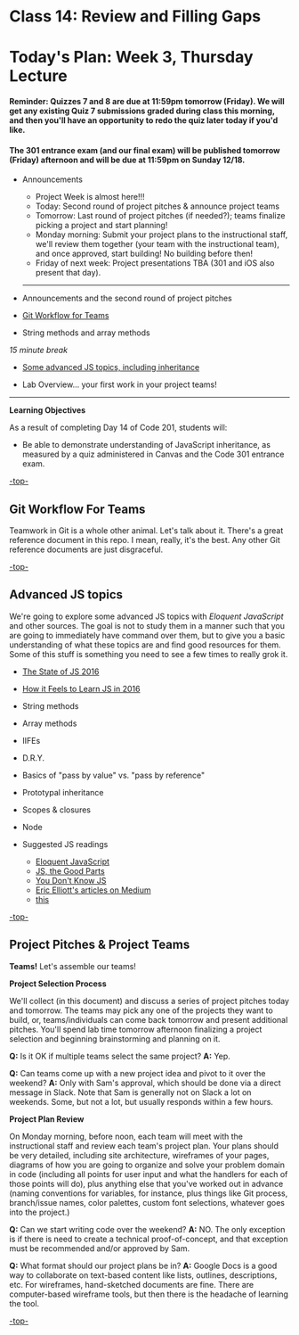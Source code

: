 # Class 14: Review and Filling Gaps

<a id="top"></a>
# Today's Plan: Week 3, Thursday Lecture

#### Reminder: Quizzes 7 and 8 are due at 11:59pm tomorrow (Friday). We will get any existing Quiz 7 submissions graded during class this morning, and then you'll have an opportunity to redo the quiz later today if you'd like.

#### The 301 entrance exam (and our final exam) will be published tomorrow (Friday) afternoon and will be due at 11:59pm on Sunday 12/18.

- Announcements
  - Project Week is almost here!!!
  - Today: Second round of project pitches & announce project teams
  - Tomorrow: Last round of project pitches (if needed?); teams finalize picking a project and start planning!
  - Monday morning: Submit your project plans to the instructional staff, we'll review them together (your team with the instructional team), and once approved, start building! No building before then!
  - Friday of next week: Project presentations TBA (301 and iOS also present that day).

  ---

- Announcements and the second round of project pitches

- [Git Workflow for Teams](#git)

- String methods and array methods

*15 minute break*

- [Some advanced JS topics, including inheritance](#js)

- Lab Overview... your first work in your project teams!

---

**Learning Objectives**

As a result of completing Day 14 of Code 201, students will:

- Be able to demonstrate understanding of JavaScript inheritance, as measured by a quiz administered in Canvas and the Code 301 entrance exam.

[-top-](#top)

<a id="git"></a>
## Git Workflow For Teams

Teamwork in Git is a whole other animal. Let's talk about it. There's a great reference document in this repo. I mean, really, it's the best. Any other Git reference documents are just disgraceful.

[-top-](#top)

<a id="js"></a>
## Advanced JS topics

We're going to explore some advanced JS topics with *Eloquent JavaScript* and other sources. The goal is not to study them in a manner such that you are going to immediately have command over them, but to give you a basic understanding of what these topics are and find good resources for them. Some of this stuff is something you need to see a few times to really grok it.

- [The State of JS 2016](http://stateofjs.com/2016/flavors/)
-  [How it Feels to Learn JS in 2016](https://hackernoon.com/how-it-feels-to-learn-javascript-in-2016-d3a717dd577f#.ygr5pmdqy)
- String methods
- Array methods
- IIFEs
- D.R.Y.
- Basics of "pass by value" vs. "pass by reference"
- Prototypal inheritance
- Scopes & closures
- Node

- Suggested JS readings
  - [Eloquent JavaScript](http://eloquentjavascript.net/)
  - [JS, the Good Parts](http://shop.oreilly.com/product/9780596517748.do)
  - [You Don't Know JS](https://github.com/getify/You-Dont-Know-JS)
  - [Eric Elliott's articles on Medium](https://medium.com/@_ericelliott)
  - [this](http://rainsoft.io/gentle-explanation-of-this-in-javascript)

[-top-](#top)

<a id="pitches"></a>
## Project Pitches & Project Teams

**Teams!**
Let's assemble our teams!

**Project Selection Process**

We'll collect (in this document) and discuss a series of project pitches today and tomorrow. The teams may pick any one of the projects they want to build, or, teams/individuals can come back tomorrow and present additional pitches. You'll spend lab time tomorrow afternoon finalizing a project selection and beginning brainstorming and planning on it.

**Q:** Is it OK if multiple teams select the same project?
**A:** Yep.

**Q:** Can teams come up with a new project idea and pivot to it over the weekend?
**A:** Only with Sam's approval, which should be done via a direct message in Slack. Note that Sam is generally not on Slack a lot on weekends. Some, but not a lot, but usually responds within a few hours.

**Project Plan Review**

On Monday morning, before noon, each team will meet with the instructional staff and review each team's project plan. Your plans should be very detailed, including site architecture,  wireframes of your pages, diagrams of how you are going to organize and solve your problem domain in code (including all points for user input and what the handlers for each of those points will do), plus anything else that you've worked out in advance (naming conventions for variables, for instance, plus things like Git process, branch/issue names, color palettes, custom font selections, whatever goes into the project.)

**Q:** Can we start writing code over the weekend?
**A:** NO. The only exception is if there is need to create a technical proof-of-concept, and that exception must be recommended and/or approved by Sam.

**Q:** What format should our project plans be in?
**A:** Google Docs is a good way to collaborate on text-based content like lists, outlines, descriptions, etc. For wireframes, hand-sketched documents are fine. There are computer-based wireframe tools, but then there is the headache of learning the tool.

[-top-](#top)
